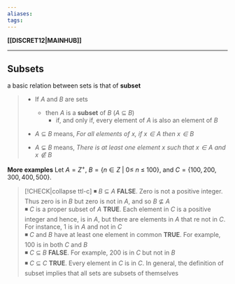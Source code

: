 ```yaml
---
aliases:
tags:
---
```

**[[DISCRET12|MAINHUB]]**

---
## Subsets
a basic relation between sets is that of **subset**
>- If $A$ and $B$ are sets
>	- then $A$ is a **subset** of $B$ ($A\ \subseteq\ B$)
>		- if, and only if, every element of $A$ is also an element of $B$
>
>- $A\ \subseteq\ B$ means, *For all elements of $x$, if $x \in A$ then $x \in B$*
>- $A\ \subsetneq\ B$ means, *There is at least one element $x$ such that $x \in A$ and $x \notin B$*

**More examples**
Let $A = Z^+$, $B = \{n \in Z\ |\ 0 \le\ n\ \le\ 100\}$, and $C = \{100,200,300,400,500\}$.
>[!CHECK|collapse ttl-c]
> ◾ $B\ \subseteq\ A$
> **FALSE**. Zero is not a positive integer. Thus zero is in $B$ but zero is not in $A$, and so $B\ \not\subseteq\ A$
> <br>
> ◾ $C$ is a proper subset of $A$
> **TRUE**. Each element in $C$ is a positive integer and hence, is in $A$, but there are elements in $A$ that re not in $C$. For instance, 1 is in $A$ and not in $C$
> <br>
> ◾ $C$ and $B$ have at least one element in common
> **TRUE**. For example, 100 is in both $C$ and $B$
> <br>
> ◾ $C\ \subseteq\ B$
> **FALSE**. For example, 200 is in $C$ but not in $B$
> <br>
> ◾ $C\ \subseteq\ C$
> **TRUE**. Every element in $C$ is in $C$. In general, the definition of subset implies that all sets are subsets of themselves